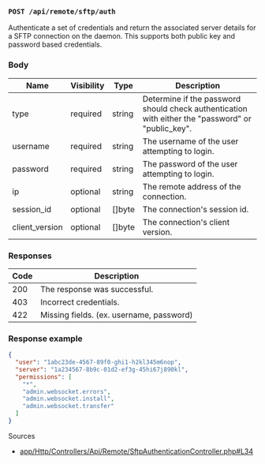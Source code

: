 ### `POST /api/remote/sftp/auth`

Authenticate a set of credentials and return the associated server details for a SFTP connection on the daemon. This supports both public key and password based credentials.

### Body

| Name           | Visibility | Type   | Description                                                                                       |
| -------------- | ---------- | ------ | ------------------------------------------------------------------------------------------------- |
| type           | required   | string | Determine if the password should check authentication with either the "password" or "public_key". |
| username       | required   | string | The username of the user attempting to login.                                                     |
| password       | required   | string | The password of the user attempting to login.                                                     |
| ip             | optional   | string | The remote address of the connection.                                                             |
| session_id     | optional   | []byte | The connection's session id.                                                                      |
| client_version | optional   | []byte | The connection's client version.                                                                  |

### Responses

| Code | Description                              |
| ---- | ---------------------------------------- |
| 200  | The response was successful.             |
| 403  | Incorrect credentials.                   |
| 422  | Missing fields. (ex. username, password) |

### Response example

```json
{
  "user": "1abc23de-4567-89f0-ghi1-h2kl345m6nop",
  "server": "1a234567-8b9c-01d2-ef3g-45hi67j890kl",
  "permissions": [
    "*",
    "admin.websocket.errors",
    "admin.websocket.install",
    "admin.websocket.transfer"
  ]
}
```

Sources

- [app/Http/Controllers/Api/Remote/SftpAuthenticationController.php#L34](https://github.com/pterodactyl/panel/blob/v1.11.3/app/Http/Controllers/Api/Remote/SftpAuthenticationController.php#L34)
